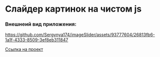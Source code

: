 # Слайдер картинок на чистом js

### Внешнеий вид приложения:

https://github.com/Sergynya174/imageSlider/assets/93777604/26813fb6-1a1f-4333-8509-3ef8eb311847

[Ссылка на проект](https://sergynya174.github.io/imageSlider/)
